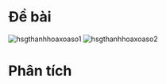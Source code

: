 # Đề bài
![hsgthanhhoaxoaso1](https://github.com/VanHoang110802/Competitive_Programming/assets/108053955/c9d02287-88af-45cc-93e6-04757f21fdd5)
![hsgthanhhoaxoaso2](https://github.com/VanHoang110802/Competitive_Programming/assets/108053955/b8602501-46f0-4a28-9c31-4f634c8d6b91)

# Phân tích
